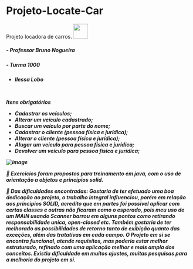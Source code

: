 # Projeto-Locate-Car
Projeto locadora de carros.
<img src="https://cdn.jsdelivr.net/gh/devicons/devicon/icons/java/java-original.svg" width="40" height="40"/>
</div>
<h5>- Professor Bruno Nogueira<h5>
<h5>- Turma 1000<h5>
  <div>
<ul>
<li>Ilessa Lobo</li>
</ul>
</div>
<br>

Itens obrigatórios
  <br>
<ul>
<li>Cadastrar os veículos;</li>
<li>Alterar um veículo cadastrado;</li>
<li>Buscar um veículo por parte do nome;</li>
<li>Cadastrar o cliente (pessoa física e jurídica);</li>
<li>Alterar o cliente (pessoa física e jurídica);</li>
<li>Alugar um veículo para pessoa física e jurídica;</li>
<li>Devolver um veículo para pessoa física e jurídica;</li>
</ul>

![image](https://github.com/ilessalobo/Projeto-Locate-Car/assets/78517083/5a440a50-8b88-43b7-868a-cff6ef67177b)

💬 Exercicios foram propostos para treinamento em java, com o uso de orientação a objetos e principios solid. 

💬 Das dificuldades encontradas: Gostaria de ter efetuado uma boa dedicação ao projeto, o trabalho integral influenciou, porém
em relação aos principios SOLID, acredito que em partes foi possivel aplicar com certas classes e outras não ficaram como o esperado,
pois meu uso de um MAIN usando Scanner barrou em alguns pontos como retirando responsabilidade unica, open-closed etc. 
Também gostaria de ter melhorado as possibilidades de retorno tanto de exibição quanto das exceções, além das tratativas em cada campo. 
O Projeto em si se encontra funcional, atende requisitos, mas poderia estar melhor estruturado, refinado com uma aplicação melhor
e mais ampla dos conceitos. Existiu dificuldade em muitos ajustes, muitas pesquisas para a melhoria do projeto em si.
